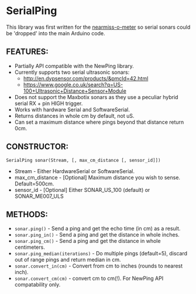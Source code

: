 # SerialPing

This library was first written for the [nearmiss-o-meter](https://github.com/OldGreyCells/nearmiss-o-meter) so serial sonars could be 'dropped' into the main Arduino code.

## FEATURES:
- Partially API compatible with the NewPing library.
- Currently supports two serial ultrasonic sonars:
  - http://en.dypsensor.com/products/&pmcId=42.html
  - https://www.google.co.uk/search?q=US-100+Ultrasonic+Distance+Sensor+Module
- Does not support the Maxbotix sonars as they use a peculiar hybrid serial RX + pin HIGH trigger.
- Works with hardware Serial and SoftwareSerial.
- Returns distances in whole cm by default, not uS.
- Can set a maximum distance where pings beyond that distance return 0cm.

## CONSTRUCTOR:
```SerialPing sonar(Stream, [, max_cm_distance [, sensor_id]])```
- Stream - Either HardwareSerial or SoftwareSerial.
- max_cm_distance - [Optional] Maximum distance you wish to sense. Default=500cm.
- sensor_id - [Optional] Either SONAR_US_100 (default) or SONAR_ME007_ULS

## METHODS:
- ```sonar.ping()``` - Send a ping and get the echo time (in cm) as a result. 
- ```sonar.ping_in()``` - Send a ping and get the distance in whole inches.
- ```sonar.ping_cm()``` - Send a ping and get the distance in whole centimeters.
- ```sonar.ping_median(iterations)``` - Do multiple pings (default=5), discard out of range pings and return median in cm. 
- ```sonar.convert_in(cm)``` - Convert from cm to inches (rounds to nearest inch).
- ```sonar.convert_cm(cm)``` - convert cm to cm(!). For NewPing API compatability only.
